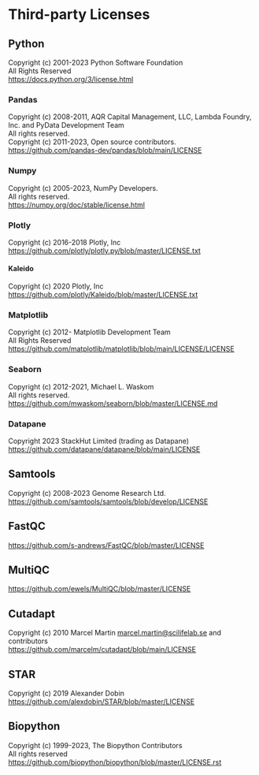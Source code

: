 # Third-party Licenses
## Python
Copyright (c) 2001-2023 Python Software Foundation\
All Rights Reserved\
https://docs.python.org/3/license.html

### Pandas
Copyright (c) 2008-2011, AQR Capital Management, LLC, Lambda Foundry, Inc. and PyData Development Team\
All rights reserved.\
Copyright (c) 2011-2023, Open source contributors.
https://github.com/pandas-dev/pandas/blob/main/LICENSE

### Numpy
Copyright (c) 2005-2023, NumPy Developers.\
All rights reserved.\
https://numpy.org/doc/stable/license.html

### Plotly
Copyright (c) 2016-2018 Plotly, Inc\
https://github.com/plotly/plotly.py/blob/master/LICENSE.txt

#### Kaleido
Copyright (c) 2020 Plotly, Inc\
https://github.com/plotly/Kaleido/blob/master/LICENSE.txt

### Matplotlib
Copyright (c) 2012- Matplotlib Development Team\
All Rights Reserved\
https://github.com/matplotlib/matplotlib/blob/main/LICENSE/LICENSE

### Seaborn
Copyright (c) 2012-2021, Michael L. Waskom\
All rights reserved.\
https://github.com/mwaskom/seaborn/blob/master/LICENSE.md

### Datapane
Copyright 2023 StackHut Limited (trading as Datapane)\
https://github.com/datapane/datapane/blob/main/LICENSE

## Samtools
Copyright (c) 2008-2023 Genome Research Ltd.\
https://github.com/samtools/samtools/blob/develop/LICENSE

## FastQC
https://github.com/s-andrews/FastQC/blob/master/LICENSE

## MultiQC
https://github.com/ewels/MultiQC/blob/master/LICENSE

## Cutadapt
Copyright (c) 2010 Marcel Martin <marcel.martin@scilifelab.se> and contributors\
https://github.com/marcelm/cutadapt/blob/main/LICENSE

## STAR
Copyright (c) 2019 Alexander Dobin\
https://github.com/alexdobin/STAR/blob/master/LICENSE

## Biopython
Copyright (c) 1999-2023, The Biopython Contributors\
All rights reserved\
https://github.com/biopython/biopython/blob/master/LICENSE.rst